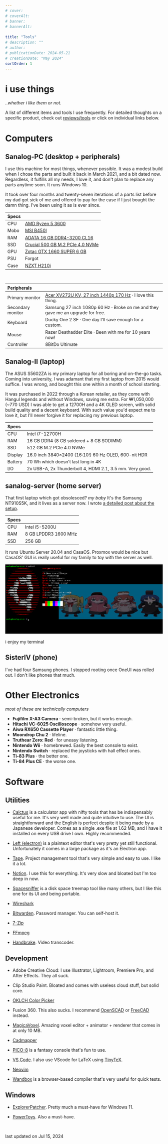```yaml
---
# cover:
# coverAlt:
# banner:
# bannerAlt:

title: "Tools"
# description: ""
# author:
# publicationDate: 2024-05-21
# creationDate: "May 2024"
sortOrder: 1
---
```


# i use things

*<span class="muted">..whether i like them or not.</span>*

A list of different items and tools I use frequently. For detailed thoughts on a specific product, check out [reviews/tools](/blog/reviews/tools) or click on individual links below.

# Computers

## Sanalog-PC (desktop + peripherals)

I use this machine for most things, whenever possible. It was a modest build when I chose the parts and built it back in March 2021, and a bit dated now. Regardless, it fulfills all my needs, I love it, and don't plan to replace any parts anytime soon. It runs Windows 10.

It took over four months and twenty-seven iterations of a parts list before my dad got sick of me and offered to pay for the case if I just bought the damn thing. I've been using it as is ever since.


| Specs | |
|:---|:---|
CPU  | <a href="https://pcpartpicker.com/product/9nm323/amd-ryzen-5-3600-36-thz-6-core-processor-100-100000031box" target="_blank" class="extlink">AMD Ryzen 5 3600</a>
Mobo | <a href="https://pcpartpicker.com/product/qK6qqs/msi-b450i-gaming-plus-max-wifi-mini-itx-am4-motherboard-b450i-gaming-plus-max-wifi" target="_blank" class="extlink">MSI B450I</a> 
RAM  | <a href="https://pcpartpicker.com/product/qqjBD3/adata-xpg-spectrix-d50-16-gb-2-x-8-gb-ddr4-3200-cl16-memory-ax4u32008g16a-dw50" target="_blank" class="extlink">ADATA 16 GB DDR4-3200 CL16</a>
SSD  | <a href="https://pcpartpicker.com/product/LDfxFT/crucial-t500-500-gb-m2-2280-pcie-40-x4-nvme-solid-state-drive-ct500t500ssd8" target="_blank" class="extlink">Crucial 500 GB M.2 PCIe 4.0 NVMe</a>
GPU  | <a href="https://pcpartpicker.com/product/sFZzK8/zotac-geforce-gtx-1660-super-6-gb-gaming-amp-video-card-zt-t16620d-10m" target="_blank" class="extlink">Zotac GTX 1660 SUPER 6 GB</a>
PSU  | Forgot
Case | <a href="https://pcpartpicker.com/product/2XH8TW/nzxt-h210i-mini-itx-tower-case-ca-h210i-w1" target="_blank" class="extlink">NZXT H210i</a>

<br>

| Peripherals     |    |
|:----------------|:---|
Primary monitor   | <a href="https://www.rtings.com/monitor/reviews/acer/nitro-xv272u-kvbmiiprzx" target="_blank" class="extlink">Acer XV272U KV, 27 inch 1440p 170 Hz</a> &centerdot; I love this thing.
Secondary monitor | Samsung 27 inch 1080p 60 Hz &centerdot; Broke on me and they gave me an upgrade for free.
Keyboard          | Ducky One 2 SF &centerdot; One day I'll save enough for a custom.
Mouse             | Razer Deathadder Elite &centerdot; Been with me for 10 years now!
Controller        | 8BitDo Ultimate

## Sanalog-II (laptop)

The ASUS S5602ZA is my primary laptop for all boring and on-the-go tasks. Coming into university, I was adamant that my first laptop from 2015 would suffice. I was wrong, and bought this one within a month of school starting.

It was purchased in 2022 through a Korean retailer, as they come with Hangul legends and without Windows, saving me extra. For ₩1,050,000 (~770 USD) I was able to get a 12700H and a 4K OLED screen, with solid build quality and a decent keyboard. With such value you'd expect me to love it, but I'll never forgive it for replacing my previous laptop.

| Specs | |
|:---|:---|
CPU  | Intel i7-12700H
RAM  | 16 GB DDR4 (8 GB soldered + 8 GB SODIMM)
SSD  | 512 GB M.2 PCIe 4.0 NVMe 
Display | 16.0 inch 3840×2400 (16:10!) 60 Hz OLED, 600-nit HDR
Battery | 70 Wh which doesn't last long in 4K
I/O | 2x USB-A, 2x Thunderbolt 4, HDMI 2.1,  3.5 mm. Very good.

## sanalog-server (home server)

That first laptop which got obsolesced? *<span class="smaller muted">my baby</span>* It's the Samsung NT910S5K, and it lives as a server now. I wrote [a detailed post about the setup](/blog/code/server).

| Specs | |
|:---|:---|
CPU  | Intel i5-5200U
RAM  | 8 GB LPDDR3 1600 MHz
SSD  | 256 GB 

It runs Ubuntu Server 20.04 and CasaOS. Proxmox would be nice but CasaOS' GUI is really useful for my family to toy with the server as well.

![](../../assets/blog/tools/sanalog-server.png)
<p class="small muted c">i enjoy my terminal</p>

## SisterIV (phone)

I've had four Samsung phones. I stopped rooting once OneUI was rolled out. I don't like phones that much.

# Other Electronics
*<span class="muted">most of these are technically computers</span>*
- **Fujifilm X-A3 Camera** &centerdot; semi-broken, but it works enough.
- **Hitachi VC-6025 Oscilloscope** &centerdot; somehow very useful.
- **Aiwa RX650 Cassette Player** &centerdot; fantastic little thing.
- **Moondrop Chu 2** &centerdot; lifeline.
- **Truthear Zero: Red** &centerdot; for uneasy listening.
- **Nintendo Wii** &centerdot; homebrewed. Easily the best console to exist.
- **Nintendo Switch** &centerdot; replaced the joysticks with hall effect ones.
- **Ti-83 Plus** &centerdot; the better one.
- **Ti-84 Plus CE** &centerdot; the worse one.

# Software

## Utilities

- <a href="https://github.com/shapoco/calctus" target="_blank" class="extlink">Calctus</a> is a calculator app with nifty tools that has be indispensably useful for me. It's very well made and quite intuitive to use. The UI is straightforward and the English is perfect despite it being made by a Japanese developer. Comes as a single .exe file at 1.62 MB, and I have it installed on every USB drive I own. Highly recommended.

- <a href="https://100r.co/site/left_electron.html" target="_blank" class="extlink">Left (electron)</a> is a plaintext editor that's very pretty yet still functional. Unfortunately it comes in a large package as it's an Electron app.

- <a href="https://aeriform.itch.io/tape" target="_blank" class="extlink">Tape</a>. Project management tool that's very simple and easy to use. I like it a lot.

- <a href="https://www.notion.so/" target="_blank" class="extlink">Notion</a>. I use this for everything. It's very slow and bloated but I'm too deep in now.

- <a href="http://www.uderzo.it/main_products/space_sniffer/" target="_blank" class="extlink">Spacesniffer</a> is a disk space treemap tool like many others, but I like this one for its UI and being portable.

- <a href="https://www.wireshark.org/" target="_blank" class="extlink">Wireshark</a>

- <a href="https://bitwarden.com/" target="_blank" class="extlink">Bitwarden</a>. Password manager. You can self-host it.

- <a href="https://www.7-zip.org/" target="_blank" class="extlink">7-Zip</a>

- <a href="https://ffmpeg.org/" target="_blank" class="extlink">FFmpeg</a>

- <a href="https://handbrake.fr/" target="_blank" class="extlink">Handbrake</a>. Video transcoder.

## Development

- Adobe Creative Cloud: I use Illustrator, Lightroom, Premiere Pro, and After Effects. They all suck.

- Clip Studio Paint. Bloated and comes with useless cloud stuff, but solid core.

- <a href="https://oklch.com/" target="_blank" class="extlink">OKLCH Color Picker</a>

- Fusion 360. This also sucks. I recommend <a href="https://openscad.org/" target="_blank">OpenSCAD</a> or <a href="https://www.freecad.org/" target="_blank">FreeCAD</a> instead.

- <a href="https://ephtracy.github.io/" target="_blank" class="extlink">MagicaVoxel</a>. Amazing voxel editor + animator + renderer that comes in at only 10 MB.

- <a href="https://cadmapper.com/" target="_blank" class="extlink">Cadmapper</a>

- <a href="https://www.lexaloffle.com/pico-8.php" target="_blank" class="extlink">PICO-8</a> is a fantasy console that's fun to use.

- <a href="https://github.com/microsoft/vscode" target="_blank" class="extlink">VS Code</a>. I also use VScode for LaTeX using <a href="https://yihui.org/tinytex/" target="_blank" class="extlink">TinyTeX</a>.

- <a href="https://neovim.io/" target="_blank" class="extlink">Neovim</a>

- <a href="https://wandbox.org/" target="_blank" class="extlink">Wandbox</a> is a browser-based compiler that's very useful for quick tests.


## Windows

- <a href="https://github.com/valinet/ExplorerPatcher" target="_blank" class="extlink">ExplorerPatcher</a>. Pretty much a must-have for Windows 11.

- <a href="https://learn.microsoft.com/en-us/windows/powertoys/" target="_blank" class="extlink">PowerToys</a>. Also a must-have.

<br>

<span class="muted">last updated on Jul 15, 2024</span>